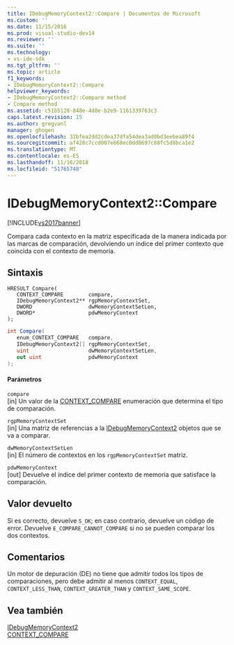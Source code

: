 ```yaml
---
title: IDebugMemoryContext2::Compare | Documentos de Microsoft
ms.custom: ''
ms.date: 11/15/2016
ms.prod: visual-studio-dev14
ms.reviewer: ''
ms.suite: ''
ms.technology:
- vs-ide-sdk
ms.tgt_pltfrm: ''
ms.topic: article
f1_keywords:
- IDebugMemoryContext2::Compare
helpviewer_keywords:
- IDebugMemoryContext2::Compare method
- Compare method
ms.assetid: c51b5128-848e-4d8e-b2e9-1161339763c3
caps.latest.revision: 15
ms.author: gregvanl
manager: ghogen
ms.openlocfilehash: 32bfea2dd2cdea37dfa54dea3ad0bd3eebea89f4
ms.sourcegitcommit: af428c7ccd007e668ec0dd8697c88fc5d8bca1e2
ms.translationtype: MT
ms.contentlocale: es-ES
ms.lasthandoff: 11/16/2018
ms.locfileid: "51765748"
---
```

# <a name="idebugmemorycontext2compare"></a>IDebugMemoryContext2::Compare
[!INCLUDE[vs2017banner](../../../includes/vs2017banner.md)]

Compara cada contexto en la matriz especificada de la manera indicada por las marcas de comparación, devolviendo un índice del primer contexto que coincida con el contexto de memoria.  
  
## <a name="syntax"></a>Sintaxis  
  
```cpp#  
HRESULT Compare(   
   CONTEXT_COMPARE        compare,  
   IDebugMemoryContext2** rgpMemoryContextSet,  
   DWORD                  dwMemoryContextSetLen,  
   DWORD*                 pdwMemoryContext  
);  
```  
  
```csharp  
int Compare(  
   enum_CONTEXT_COMPARE   compare,   
   IDebugMemoryContext2[] rgpMemoryContextSet,   
   uint                   dwMemoryContextSetLen,   
   out uint               pdwMemoryContext  
);  
```  
  
#### <a name="parameters"></a>Parámetros  
 `compare`  
 [in] Un valor de la [CONTEXT_COMPARE](../../../extensibility/debugger/reference/context-compare.md) enumeración que determina el tipo de comparación.  
  
 `rgpMemoryContextSet`  
 [in] Una matriz de referencias a la [IDebugMemoryContext2](../../../extensibility/debugger/reference/idebugmemorycontext2.md) objetos que se va a comparar.  
  
 `dwMemoryContextSetLen`  
 [in] El número de contextos en los `rgpMemoryContextSet` matriz.  
  
 `pdwMemoryContext`  
 [out] Devuelve el índice del primer contexto de memoria que satisface la comparación.  
  
## <a name="return-value"></a>Valor devuelto  
 Si es correcto, devuelve `S_OK`; en caso contrario, devuelve un código de error. Devuelve `E_COMPARE_CANNOT_COMPARE` si no se pueden comparar los dos contextos.  
  
## <a name="remarks"></a>Comentarios  
 Un motor de depuración (DE) no tiene que admitir todos los tipos de comparaciones, pero debe admitir al menos `CONTEXT_EQUAL`, `CONTEXT_LESS_THAN`, `CONTEXT_GREATER_THAN` y `CONTEXT_SAME_SCOPE`.  
  
## <a name="see-also"></a>Vea también  
 [IDebugMemoryContext2](../../../extensibility/debugger/reference/idebugmemorycontext2.md)   
 [CONTEXT_COMPARE](../../../extensibility/debugger/reference/context-compare.md)

